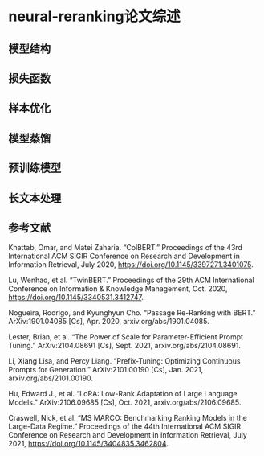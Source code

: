 # neural-reranking论文综述

## 模型结构

## 损失函数

## 样本优化

## 模型蒸馏

## 预训练模型

## 长文本处理

## 参考文献

Khattab, Omar, and Matei Zaharia. “ColBERT.” Proceedings of the 43rd International ACM SIGIR Conference on Research and Development in Information Retrieval, July 2020, https://doi.org/10.1145/3397271.3401075.

Lu, Wenhao, et al. “TwinBERT.” Proceedings of the 29th ACM International Conference on Information & Knowledge Management, Oct. 2020, https://doi.org/10.1145/3340531.3412747.

Nogueira, Rodrigo, and Kyunghyun Cho. “Passage Re-Ranking with BERT.” ArXiv:1901.04085 [Cs], Apr. 2020, arxiv.org/abs/1901.04085.

Lester, Brian, et al. “The Power of Scale for Parameter-Efficient Prompt Tuning.” ArXiv:2104.08691 [Cs], Sept. 2021, arxiv.org/abs/2104.08691.

Li, Xiang Lisa, and Percy Liang. “Prefix-Tuning: Optimizing Continuous Prompts for Generation.” ArXiv:2101.00190 [Cs], Jan. 2021, arxiv.org/abs/2101.00190.

Hu, Edward J., et al. “LoRA: Low-Rank Adaptation of Large Language Models.” ArXiv:2106.09685 [Cs], Oct. 2021, arxiv.org/abs/2106.09685.

Craswell, Nick, et al. “MS MARCO: Benchmarking Ranking Models in the Large-Data Regime.” Proceedings of the 44th International ACM SIGIR Conference on Research and Development in Information Retrieval, July 2021, https://doi.org/10.1145/3404835.3462804.

